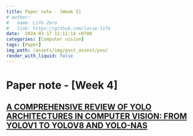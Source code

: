 ```yaml
---
title: Paper note - [Week 5]
# author:
#   name: Life Zero
#   link: https://github.com/lacie-life
date:  2024-03-17 11:11:14 +0700
categories: [Computer vision]
tags: [Paper]
img_path: /assets/img/post_assest/pvo/
render_with_liquid: false
---
```


# Paper note - [Week 4]

## [A COMPREHENSIVE REVIEW OF YOLO ARCHITECTURES IN COMPUTER VISION: FROM YOLOV1 TO YOLOV8 AND YOLO-NAS](https://arxiv.org/pdf/2304.00501.pdf)










